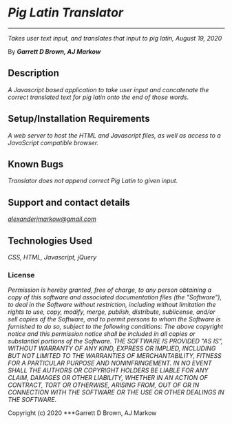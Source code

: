 # *Pig Latin Translator*

* * *
*Takes user text input, and translates that input to pig latin, August 19, 2020*

By ***Garrett D Brown, AJ Markow***


## Description

*A Javascript based application to take user input and concatenate the correct translated text for pig latin onto the end of those words.*


## Setup/Installation Requirements

*A web server to host the HTML and Javascript files, as well as access to a JavaScript compatible browser.*


## Known Bugs

*Translator does not append correct Pig Latin to given input.*

## Support and contact details

*alexanderjmarkow@gmail.com*


## Technologies Used

*CSS, HTML, Javascript, jQuery*

### License

*Permission is hereby granted, free of charge, to any person obtaining a copy of this software and associated documentation files (the "Software"), to deal in the Software without restriction, including without limitation the rights to use, copy, modify, merge, publish, distribute, sublicense, and/or sell copies of the Software, and to permit persons to whom the Software is furnished to do so, subject to the following conditions:  The above copyright notice and this permission notice shall be included in all copies or substantial portions of the Software.  THE SOFTWARE IS PROVIDED "AS IS", WITHOUT WARRANTY OF ANY KIND, EXPRESS OR IMPLIED, INCLUDING BUT NOT LIMITED TO THE WARRANTIES OF MERCHANTABILITY, FITNESS FOR A PARTICULAR PURPOSE AND NONINFRINGEMENT. IN NO EVENT SHALL THE AUTHORS OR COPYRIGHT HOLDERS BE LIABLE FOR ANY CLAIM, DAMAGES OR OTHER LIABILITY, WHETHER IN AN ACTION OF CONTRACT, TORT OR OTHERWISE, ARISING FROM, OUT OF OR IN CONNECTION WITH THE SOFTWARE OR THE USE OR OTHER DEALINGS IN THE SOFTWARE.*

Copyright (c) 2020 ***Garrett D Brown, AJ Markow



